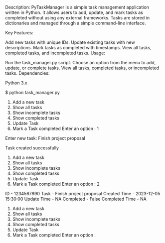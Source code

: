 Description:
PyTaskManager is a simple task management application written in Python. It allows users to add, update, and mark tasks as completed without using any external frameworks. Tasks are stored in dictionaries and managed through a simple command-line interface.

Key Features:

Add new tasks with unique IDs.
Update existing tasks with new descriptions.
Mark tasks as completed with timestamps.
View all tasks, completed tasks, and incompleted tasks.
Usage:

Run the task_manager.py script.
Choose an option from the menu to add, update, or complete tasks.
View all tasks, completed tasks, or incompleted tasks.
Dependencies:

Python 3.x

$ python task_manager.py
1. Add a new task
2. Show all tasks
3. Show incomplete tasks
4. Show completed tasks
5. Update Task
6. Mark a Task completed
Enter an option : 1

Enter new task: Finish project proposal

Task created successfully

1. Add a new task
2. Show all tasks
3. Show incomplete tasks
4. Show completed tasks
5. Update Task
6. Mark a Task completed
Enter an option : 2

ID - 1234567890
Task - Finish project proposal
Created Time - 2023-12-05 15:30:00
Update Time - NA
Completed - False
Completed Time - NA

1. Add a new task
2. Show all tasks
3. Show incomplete tasks
4. Show completed tasks
5. Update Task
6. Mark a Task completed
Enter an option : 
